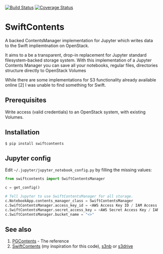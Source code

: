 
[![Build Status](https://travis-ci.org/danielfrg/SwiftContents.svg?branch=master)](https://travis-ci.org/danielfrg/SwiftContents)
[![Coverage Status](https://coveralls.io/repos/github/danielfrg/SwiftContents/badge.svg?branch=master)](https://coveralls.io/github/danielfrg/SwiftContents?branch=master)

# SwiftContents

A backed ContentsManager implementation for Jupyter which writes data to the Swift impliemtnation on OpenStack.

It aims to a be a transparent, drop-in replacement for Jupyter standard filesystem-backed storage system.
With this implementation of a Jupyter Contents Manager you can save all your notebooks, regular files, directories
structure directly to OpenStack Volumes

While there are some implementations for S3 functionality already available online [2] I was unable to find something for Swift.

## Prerequisites

Write access (valid credentials) to an OpenStack system, with existing Volumes.

## Installation

```
$ pip install swiftcontents
```

## Jupyter config

Edit `~/.jupyter/jupyter_notebook_config.py` by filling the missing values:

```python
from swiftcontents import SwiftContentsManager

c = get_config()

# Tell Jupyter to use SwiftContentsManager for all storage.
c.NotebookApp.contents_manager_class = SwiftContentsManager
c.SwiftContentsManager.access_key_id = <AWS Access Key ID / IAM Access Key ID>
c.SwiftContentsManager.secret_access_key = <AWS Secret Access Key / IAM Secret Access Key>
c.SwiftContentsManager.bucket_name = "<>"
```

## See also

1. [PGContents](https://github.com/quantopian/pgcontents) - The reference
2. [SwiftContents](https://github.com/danielfrg/SwiftContents) (my inspiration for this code), [s3nb](https://github.com/monetate/s3nb) or [s3drive](https://github.com/stitchfix/s3drive)
